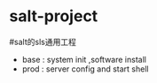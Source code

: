 # salt-project
#salt的sls通用工程
- base : system init ,software install
- prod : server config and start shell
